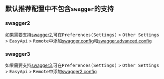 ## 默认推荐配置中不包含`swagger`的支持


### swagger2

如果需要支持[swagger2](https://swagger.io),可在<kbd>Preferences(Settings)</kbd> > <kbd>Other Settings</kbd> > <kbd>EasyApi</kbd> > <kbd>Remote</kbd>中添加[swagger.config](https://raw.githubusercontent.com/tangcent/easy-yapi/master/third/swagger.config)和[swagger.advanced.config](https://raw.githubusercontent.com/tangcent/easy-yapi/master/third/swagger.advanced.config)


### swagger3

如果需要支持[swagger3](https://swagger.io),可在<kbd>Preferences(Settings)</kbd> > <kbd>Other Settings</kbd> > <kbd>EasyApi</kbd> > <kbd>Remote</kbd>中添加[swagger2.config](https://raw.githubusercontent.com/tangcent/easy-yapi/master/third/swagger2.config)